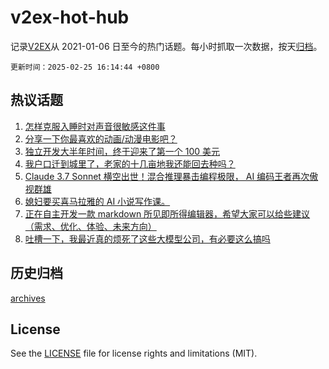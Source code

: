 # v2ex-hot-hub

 记录[V2EX](https://www.v2ex.com/)从 2021-01-06 日至今的热门话题。每小时抓取一次数据，按天[归档](archives)。

`更新时间：2025-02-25 16:14:44 +0800`

## 热议话题

1. [怎样克服入睡时对声音很敏感这件事](https://www.v2ex.com/t/1113983)
1. [分享一下你最喜欢的动画/动漫电影吧？](https://www.v2ex.com/t/1113997)
1. [独立开发大半年时间，终于迎来了第一个 100 美元](https://www.v2ex.com/t/1114017)
1. [我户口迁到城里了，老家的十几亩地我还能回去种吗？](https://www.v2ex.com/t/1113929)
1. [Claude 3.7 Sonnet 横空出世！混合推理暴击编程极限， AI 编码王者再次傲视群雄](https://www.v2ex.com/t/1113979)
1. [媳妇要买喜马拉雅的 AI 小说写作课。](https://www.v2ex.com/t/1113863)
1. [正在自主开发一款 markdown 所见即所得编辑器，希望大家可以给些建议（需求、优化、体验、未来方向）](https://www.v2ex.com/t/1114000)
1. [吐槽一下，我最近真的烦死了这些大模型公司，有必要这么搞吗](https://www.v2ex.com/t/1114012)

## 历史归档

[archives](archives)

## License

See the [LICENSE](LICENSE) file for license rights and limitations (MIT).

